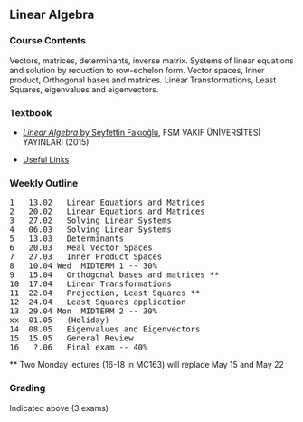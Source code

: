 ## Linear Algebra

### Course Contents
Vectors, matrices, determinants, inverse matrix. Systems of linear equations and solution by reduction to row-echelon form. Vector spaces, Inner product, Orthogonal bases and matrices. Linear Transformations, Least Squares, eigenvalues and eigenvectors.

### Textbook
* [_Linear Algebra_ by Seyfettin Fakıoğlu](https://www.pandora.com.tr/kitap/linear-algebra-lineer-cebir/458419), FSM VAKIF ÜNİVERSİTESİ YAYINLARI (2015)

* [Useful Links](https://maeyler.github.io/LA/work/)

### Weekly Outline
<pre>
1	13.02	Linear Equations and Matrices
2	20.02	Linear Equations and Matrices
3	27.02	Solving Linear Systems
4	06.03	Solving Linear Systems
5	13.03	Determinants
6	20.03	Real Vector Spaces
7	27.03	Inner Product Spaces
8	10.04 Wed  MIDTERM 1 -- 30%
9	15.04	Orthogonal bases and matrices **
10	17.04	Linear Transformations
11	22.04	Projection, Least Squares **
12	24.04	Least Squares application
13	29.04 Mon  MIDTERM 2 -- 30%
xx	01.05	(Holiday)
14	08.05	Eigenvalues and Eigenvectors
15	15.05	General Review
16	 ?.06	Final exam -- 40%
</pre>
** Two Monday lectures (16-18 in MC163) will replace May 15 and May 22

### Grading
Indicated above (3 exams)

